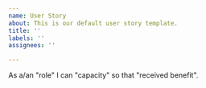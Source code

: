 ```yaml
---
name: User Story
about: This is our default user story template.
title: ''
labels: ''
assignees: ''

---
```


As a/an "role" I can "capacity" so that "received benefit".

